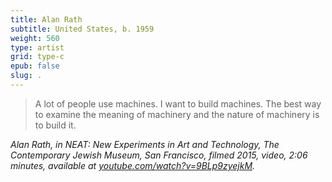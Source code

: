 ```yaml
---
title: Alan Rath
subtitle: United States, b. 1959
weight: 560
type: artist
grid: type-c
epub: false
slug: .
---
```

> A lot of people use machines. I want to build machines. The best way to examine the meaning of machinery and the nature of machinery is to build it.

<cite>Alan Rath, in *NEAT: New Experiments in Art and Technology*, The Contemporary Jewish Museum, San Francisco, filmed 2015, video, 2:06 minutes, available at [youtube.com/watch?v=9BLp9zyejkM](https://www.youtube.com/watch?v=9BLp9zyejkM).</cite>
